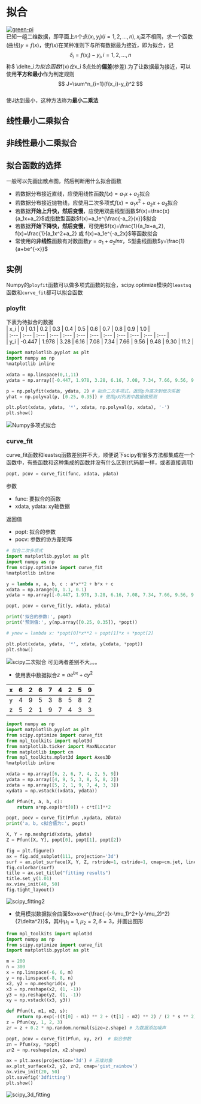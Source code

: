 # 拟合
[![green-pi](https://img.shields.io/badge/Rendered%20with-Green%20Pi-00d571?style=flat-square)](https://github.com/nschloe/green-pi?activate&inlineMath=$)  
已知一组二维数据，即平面上$n$个点$(x_i,y_i)(i=1,2,...,n), x_i$互不相同，求一个函数(曲线)$y=f(x)$，使$f(x)$在某种准则下与所有数据最为接近，即为拟合，记  
$$  \delta_i=f(x_i)-y_i, i=1,2,...,n  $$
称$ \delte_i$为拟合函数$f(x)$在$x_i $点处的**偏差**(参差).为了让数据最为接近，可以使用**平方和最小**作为判定规则  
$$ J=\sum^n_{i=1}(f(x_i)-y_i)^2 $$  
使J达到最小，这种方法称为**最小二乘法**


## 线性最小二乘拟合


## 非线性最小二乘拟合


## 拟合函数的选择  
一般可以先画出散点图，然后判断用什么拟合函数  

- 若数据分布接近直线，应使用线性函数$f(x)=a_1x+a_2$拟合
- 若数据分布接近抛物线，应使用二次多项式$f(x)=a_1x^2+a_2x+a_3$拟合
- 若数据**开始上升快，然后变慢**，应使用双曲线型函数$f(x)=\frac{x}{a_1x+a_2}$或指数型函数$f(x)=a_1e^{\frac{-a_2}{x}}$拟合
- 若数据**开始下降快，然后变慢**，可使用$f(x)=\frac{1}{a_1x+a_2}, f(x)=\frac{1}{a_1x^2+a_2} 或 f(x)=a_1e^{-a_2x}$等函数拟合
- 常使用的**非线性**函数有对数函数$y=a_1+a_2lnx$，S型曲线函数$y=\frac{1}{a+be^{-x}}$

## 实例
Numpy的`ployfit`函数可以做多项式函数的拟合，scipy.optimize模块的`leastsq`函数和`curve_fit`都可以拟合函数
### ployfit
下表为待拟合的数据  
| x_i | 0 | 0.1 | 0.2 | 0.3 | 0.4 | 0.5 | 0.6 | 0.7 | 0.8 | 0.9 | 1.0 |  
| :--- | :--- | :--- | :--- | :--- | :--- | :--- | :--- | :--- | :--- | :--- | :--- |   
| y_i | -0.447 | 1.978 | 3.28 | 6.16 | 7.08 | 7.34 | 7.66 | 9.56 | 9.48 | 9.30 | 11.2 |  
```python
import matplotlib.pyplot as plt
import numpy as np
%matplotlib inline

xdata = np.linspace(0,1,11)
ydata = np.array([-0.447, 1.978, 3.28, 6.16, 7.08, 7.34, 7.66, 9.56, 9.48, 9.30, 11.2])

p = np.polyfit(xdata, ydata, 2) # 拟合二次多项式，返回p为高次到低次系数
yhat = np.polyval(p, [0.25, 0.35]) # 使用p对列表中数据做预测

plt.plot(xdata, ydata, '*', xdata, np.polyval(p, xdata), '-')
plt.show()
```
![Numpy多项式拟合](https://github.com/Starslayerx/MathModeling/blob/master/resources/numpy_fittingx.png)

### curve_fit
curve_fit函数和leastsq函数差别并不大，顺便说下scipy有很多方法都集成在一个函数中，有些函数和这种集成的函数并没有什么区别(代码都一样，或者直接调用)  
```python
popt, pcov = curve_fit(func, xdata, ydata)
```
参数  

- func: 要拟合的函数
- xdata, ydata: xy轴数据


返回值

- popt: 拟合的参数
- pocv: 参数的协方差矩阵

```python
# 拟合二次多项式
import matplotlib.pyplot as plt
import numpy as np
from scipy.optimize import curve_fit
%matplotlib inline

y = lambda x, a, b, c : a*x**2 + b*x + c
xdata = np.arange(0, 1.1, 0.1)
ydata = np.array([-0.447, 1.978, 3.28, 6.16, 7.08, 7.34, 7.66, 9.56, 9.48, 9.30, 11.2])

popt, pcov = curve_fit(y, xdata, ydata)

print('拟合的参数:', popt)
print('预测值:', y(np.array([0.25, 0.35]), *popt))

# ynew = lambda x: *popt[0]*x**2 + popt[1]*x + *popt[2]

plt.plot(xdata, ydata, '*', xdata, y(xdata, *popt))
plt.show()
```
![scipy二次拟合](https://github.com/Starslayerx/MathModeling/blob/master/resources/sicpy_2_fitting.png)
可见两者差别不大。。。

- 使用表中数据拟合$z=ae^{bx}+cy^2$

| x | 6 | 2 | 6 | 7 | 4 | 2 | 5 | 9 |  
| :--- | :--- | :--- | :--- | :--- | :--- | :--- | :--- | :--- |   
| y | 4 | 9 | 5 | 3 | 8 | 5 | 8 | 2 |  
| z | 5 | 2 | 1 | 9 | 7 | 4 | 3 | 3 |  
```python
import numpy as np
import matplotlib.pyplot as plt
from scipy.optimize import curve_fit
from mpl_toolkits import mplot3d
from matplotlib.ticker import MaxNLocator
from matplotlib import cm
from mpl_toolkits.mplot3d import Axes3D
%matplotlib inline

xdata = np.array([6, 2, 6, 7, 4, 2, 5, 9])
ydata = np.array([4, 9, 5, 3, 8, 5, 8, 2])
zdata = np.array([5, 2, 1, 9, 7, 4, 3, 3])
xydata = np.vstack((xdata, ydata))

def Pfun(t, a, b, c):
    return a*np.exp(b*t[0]) + c*t[1]**2

popt, pocv = curve_fit(Pfun ,xydata, zdata)
print('a, b, c拟合值为:', popt)

X, Y = np.meshgrid(xdata, ydata)
Z = Pfun([X, Y], popt[0], popt[1], popt[2])

fig = plt.figure()
ax = fig.add_subplot(111, projection='3d')
surf = ax.plot_surface(X, Y, Z, rstride=1, cstride=1, cmap=cm.jet, linewidth=0)
fig.colorbar(surf)
title = ax.set_title("fitting results")
title.set_y(1.01)
ax.view_init(40, 50)
fig.tight_layout()
```
![scipy_fitting2](https://github.com/Starslayerx/MathModeling/blob/master/resources/3D-constructing-8.png)

- 使用模拟数据拟合曲面$x=x=e^{\frac{-(x-\mu_1)^2+(y-\mu_2)^2}{2\delta^2}}$，其中$\mu_1=1, \mu_2=2, \delta=3$，并画出图形
```python
from mpl_toolkits import mplot3d
import numpy as np
from scipy.optimize import curve_fit
import matplotlib.pyplot as plt

m = 200
n = 300
x = np.linspace(-6, 6, m)
y = np.linspace(-8, 8, n)
x2, y2 = np.meshgrid(x, y)
x3 = np.reshape(x2, (1, -1))
y3 = np.reshape(y2, (1, -1))
xy = np.vstack((x3, y3))

def Pfun(t, m1, m2, s):
    return np.exp(-((t[0] - m1) ** 2 + (t[1] - m2) ** 2) / (2 * s ** 2))
z = Pfun(xy, 1, 2, 3)
zr = z + 0.2 * np.random.normal(size=z.shape) # 为数据添加噪声

popt, pcov = curve_fit(Pfun, xy, zr)  # 拟合参数
zn = Pfun(xy, *popt)
zn2 = np.reshape(zn, x2.shape)

ax = plt.axes(projection='3d') # 三维对象
ax.plot_surface(x2, y2, zn2, cmap='gist_rainbow')
ax.view_init(20, 50)
plt.savefig('3dfitting')
plt.show()
```
![scipy_3d_fitting](https://github.com/Starslayerx/MathModeling/blob/master/resources/3dfitting.png)
